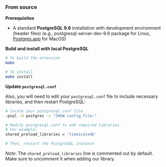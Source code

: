 ### From source <a id="installation-source"></a>

**Prerequisites**

- A standard **PostgreSQL 9.6** installation with development environment
(header files) (e.g., postgresql-server-dev-9.6 package for
Linux, [Postgres.app](https://postgresapp.com/) for MacOS)

**Build and install with local PostgreSQL**

```bash
# To build the extension
make

# To install
make install
```

**Update `postgresql.conf`**

Also, you will need to edit your `postgresql.conf` file to include
necessary libraries, and then restart PostgreSQL:
```bash
# locate your postgresql.conf file
-psql -d postgres -c "SHOW config_file;"

# Modify postgresql.conf to add required libraries.
# For example:
shared_preload_libraries = 'timescaledb'

# Then, restart the PostgreSQL instance
```
*Note*: The `shared_preload_libraries` line is commented out by default.  
Make sure to uncomment it when adding our library.
